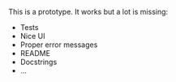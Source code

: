 This is a prototype. It works but a lot is missing:

- Tests
- Nice UI
- Proper error messages
- README
- Docstrings
- ...

<!-- Automatically generated release notes go here -->
